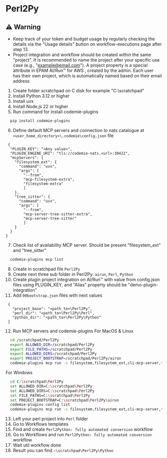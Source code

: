 # Perl2Py


## ⚠️ Warning

- Keep track of your token and budget usage by regularly checking the details via the "Usage details" button on workflow-executions page after step 13.
- Project integration and workflow should be created within the same "project". It is recommended to name the project after your specific use case (e.g., "example@email.com").
  A project property is a special attribute in EPAM AI/Run™ for AWS , created by the admin. Each user has their own project, which is automatically named based on their email address


1. Create folder scratchpad on C disk for example "C:\scratchpad"
2. Install Python 3.12 or higher
4. Install uvx
4. Install Node.js 22 or higher
5. Run command for install codemie-plugins
```bash
  pip install codemie-plugins
```

6. Define default MCP servers and connection to nats catalogue at ```<user_home_directory>\.codemie\config.json``` file
```
 {
  "PLUGIN_KEY": "<Any value>",
  "PLUGIN_ENGINE_URI": "tls://codemie-nats.<url>:30422",
  "mcpServers": {
    "filesystem_ext": {
      "command": "uvx",
      "args": [
        "--from",
        "mcp-filesystem-extra",
        "filesystem-extra"
        ]
    },
    "tree_sitter": {
      "command": "uvx",
      "args": [
        "--from",
        "mcp-server-tree-sitter-extra",
        "mcp-server-tree-sitter"
        ]
    }
  }
}

   ```
7. Check list of availability MCP server. Should be present "filesystem_ext" and "tree_sitter"
```bash
  codemie-plugins mcp list
```
8. Create in scratchpad file ```Perl2Py```
9. Create next three sub folder in Perl2Py: ```airun```, ```Perl```, ```Python```
10. Create plugin project integration on AI/Run™ with value from config.json files using PLUGIN_KEY, and "Alias" property should be  "demo-plugin-integration"
11. Add ```00bootstrap.json``` files with next values
```
 {
   "project_base": "<path_to>\Perl2Py",
   "perl_dir": "<path_to>\Perl2Py\Perl",  
   "python_dir": "<path_to>\Perl2Py\Python"
 }
```
12. Run MCP servers and codemie-plugins
    For MacOS & Linux
```bash
  cd /scratchpad/Perl2Py
  export ALLOWED_DIR=/scratchpad/Perl2Py
  export FILE_PATHS=/scratchpad/Perl2Py
  export ALLOWED_DIRS=/scratchpad/Perl2Py
  export PROJECT_BOOTSTRAP=/scratchpad/Perl2Py/airun
  codemie-plugins mcp run -s filesystem,filesystem_ext,cli-mcp-server,tree_sitter -e cli-mcp-server=ALLOWED_DIR -e filesystem_ext=ALLOWED_DIR,PROJECT_BOOTSTRAP
```
For Windows
```bash
  cd C:\scratchpad\Perl2Py
  set ALLOWED_DIR=C:\scratchpad\Perl2Py
  set ALLOWED_DIRS=C:\scratchpad\Perl2Py
  set FILE_PATHS=C:\scratchpad\Perl2Py
  set PROJECT_BOOTSTRAP=C:\scratchpad\Perl2Py\airun
  codemie-plugins config list
  codemie-plugins mcp run -s filesystem,filesystem_ext,cli-mcp-server,tree_sitter -e cli-mcp-server=ALLOWED_DIR -e filesystem_ext=ALLOWED_DIR,PROJECT_BOOTSTRAP
```
13. Left your perl project into ```Perl``` folder
14. Go to Workflows templates
15. Find and create ```Perl2Python: fully automated conversion``` workflow
16. Go to Workflows and run ```Perl2Python: fully automated conversion``` workflow
17. Wait util workflow done
18. Result you can find ```~\scratchpad\Perl2Py\Python```
